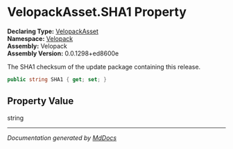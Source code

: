 ﻿<!--  
  <auto-generated>   
    The contents of this file were generated by a tool.  
    Changes to this file may be list if the file is regenerated  
  </auto-generated>   
-->

# VelopackAsset.SHA1 Property

**Declaring Type:** [VelopackAsset](../index.md)  
**Namespace:** [Velopack](../../index.md)  
**Assembly:** Velopack  
**Assembly Version:** 0.0.1298+ed8600e

 The SHA1 checksum of the update package containing this release. 

```csharp
public string SHA1 { get; set; }
```

## Property Value

string

___

*Documentation generated by [MdDocs](https://github.com/ap0llo/mddocs)*
